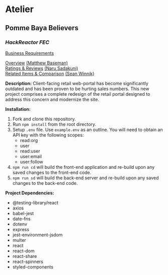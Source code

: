 # Atelier
## Pomme Baya Believers
### *HackReactor FEC*
[Business Requirements](https://docs.google.com/document/d/1KAqduzY8ae3DYrSoCL1i23qHe95zJRYFulqMk-sGLWY/edit#)

[Overview](https://docs.google.com/document/d/1KAqduzY8ae3DYrSoCL1i23qHe95zJRYFulqMk-sGLWY/edit#heading=h.jyp34n22edi5) [(Matthew Baseman)](https://www.linkedin.com/in/matthew-baseman/)\
[Ratings & Reviews](https://docs.google.com/document/d/1KAqduzY8ae3DYrSoCL1i23qHe95zJRYFulqMk-sGLWY/edit#heading=h.vfd2ln5ll9i6) [(Naru Sadakuni)](https://www.linkedin.com/in/naru-sadakuni-0a402310a/)\
[Related Items & Comparison](https://docs.google.com/document/d/1KAqduzY8ae3DYrSoCL1i23qHe95zJRYFulqMk-sGLWY/edit#heading=h.3cxtcgb7ocwa) [(Sean Winnik)](https://www.linkedin.com/in/sean-winnik-9644aa47/)

**Description:**
Client-facing retail web-portal has become significantly outdated and has been proven to be hurting sales numbers. This new project comprises a complete redesign of the retail portal designed to address this concern and modernize the site.

**Installation:**
1. Fork and clone this repository.
2. Run `npm install` from the root directory.
3. Setup `.env` file. Use `example.env` as an outline. You will need to obtain an API key with the following scopes:
   - read:org
   - user
   - read:user
   - user:email
   - user:follow
4. `npm run cd` will build the front-end application and re-build upon any saved changes to the front-end code.
5. `npm run sd` will build the back-end server and re-build upon any saved changes to the back-end code.

**Project Dependencies:**
- @testing-library/react
- axios
- babel-jest
- date-fns
- dotenv
- express
- jest-environment-jsdom
- multer
- react
- react-dom
- react-share
- react-spinners
- styled-components
